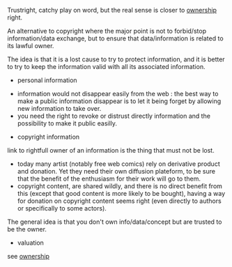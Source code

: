 
Trustright, catchy play on word, but the real sense is closer to [ownership](./ownership.md) right. 

An alternative to copyright where the major point is not to forbid/stop information/data exchange, but to ensure that data/information is related to its lawful owner.

The idea is that it is a lost cause to try to protect information, and it is better to try to keep the information valid with all its associated information.

* personal information
 - information would not disappear easily from the web : the best way to make a public information disappear is to let it being forget by allowing new information to take over. 
 - you need the right to revoke or distrust directly information and the possibility to make it public easilly.

* copyright information

link to rightfull owner of an information is the thing that must not be lost.
 - today many artist (notably free web comics) rely on derivative product and donation. Yet they need their own diffusion plateform, to be sure that the benefit of the enthusiasm for their work will go to them.
 - copyright content, are shared wildly, and there is no direct benefit from this (except that good content is more likely to be bought), having a way for donation on copyright content seems right (even directly to authors or specifically to some actors).


The general idea is that you don't own info/data/concept but are trusted to be the owner.

* valuation

see [ownership](./ownership.md)

